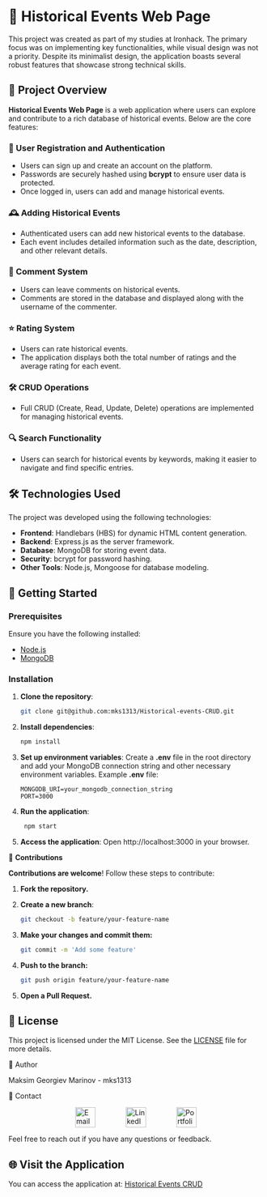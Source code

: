 # 📜 Historical Events Web Page

This project was created as part of my studies at Ironhack. The primary focus was on implementing key functionalities, while visual design was not a priority. Despite its minimalist design, the application boasts several robust features that showcase strong technical skills.

## 🌟 Project Overview

**Historical Events Web Page** is a web application where users can explore and contribute to a rich database of historical events. Below are the core features:

### 🔐 User Registration and Authentication

- Users can sign up and create an account on the platform.
- Passwords are securely hashed using **bcrypt** to ensure user data is protected.
- Once logged in, users can add and manage historical events.

### 🕰️ Adding Historical Events

- Authenticated users can add new historical events to the database.
- Each event includes detailed information such as the date, description, and other relevant details.

### 💬 Comment System

- Users can leave comments on historical events.
- Comments are stored in the database and displayed along with the username of the commenter.

### ⭐ Rating System

- Users can rate historical events.
- The application displays both the total number of ratings and the average rating for each event.

### 🛠️ CRUD Operations

- Full CRUD (Create, Read, Update, Delete) operations are implemented for managing historical events.

### 🔍 Search Functionality

- Users can search for historical events by keywords, making it easier to navigate and find specific entries.

## 🛠️ Technologies Used

The project was developed using the following technologies:

- **Frontend**: Handlebars (HBS) for dynamic HTML content generation.
- **Backend**: Express.js as the server framework.
- **Database**: MongoDB for storing event data.
- **Security**: bcrypt for password hashing.
- **Other Tools**: Node.js, Mongoose for database modeling.

## 🚀 Getting Started

### Prerequisites

Ensure you have the following installed:

- [Node.js](https://nodejs.org/)
- [MongoDB](https://www.mongodb.com/)

### Installation

1. **Clone the repository**:
   ```bash
   git clone git@github.com:mks1313/Historical-events-CRUD.git

2. **Install dependencies**:

    ```bash
    npm install

3. **Set up environment variables**: Create a **.env** file in the root directory and add your MongoDB connection string and other necessary environment variables. Example **.env** file:

   ```dotenv
   MONGODB_URI=your_mongodb_connection_string
   PORT=3000

4. **Run the application**:

   ```bash
    npm start

 5. **Access the application**: Open http://localhost:3000 in your browser.

🤝 **Contributions**

**Contributions are welcome**! Follow these steps to contribute:

 1. **Fork the repository.**
2. **Create a new branch**:

    ```bash
    git checkout -b feature/your-feature-name

3. **Make your changes and commit them:**

   ```bash
   git commit -m 'Add some feature'

4. **Push to the branch:**

    ```bash
    git push origin feature/your-feature-name

5. **Open a Pull Request.**

## 📝 License

This project is licensed under the MIT License. See the [LICENSE](LICENSE) file for more details.


👤 Author

Maksim Georgiev Marinov - mks1313

📧 Contact

<div style="display: flex; align-items: center; justify-content: center;">

  <a href="mailto:mg.marinov@gmx.es" style="margin: 0 30px;">
    <img src="https://upload.wikimedia.org/wikipedia/commons/4/4e/Mail_%28iOS%29.svg" width="40" alt="Email">
  </a>

  <a href="https://www.linkedin.com/in/mgmarinov/" style="margin: 0 30px;">
    <img src="https://upload.wikimedia.org/wikipedia/commons/c/ca/LinkedIn_logo_initials.png" width="40" alt="LinkedIn">
  </a>

  <a href="https://www.mgmarinov.com/portfolio" style="margin: 0 30px;">
    <img src="https://res.cloudinary.com/dnwyfbj7m/image/upload/v1724882231/portfolio.png" width="40" alt="Portfolio">
  </a>

</div>


Feel free to reach out if you have any questions or feedback.

## 🌐 Visit the Application

You can access the application at: [Historical Events CRUD](https://historical-events-crud-git-main-maksims-projects-22a788de.vercel.app/)

